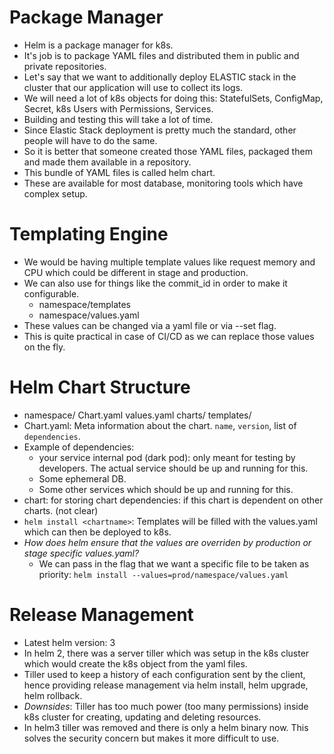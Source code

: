 # Package Manager
* Helm is a package manager for k8s.
* It's job is to package YAML files and distributed them in public and private repositories.
* Let's say that we want to additionally deploy ELASTIC stack in the cluster that our application will use to collect its logs.
* We will need a lot of k8s objects for doing this: StatefulSets, ConfigMap, Secret, k8s Users with Permissions, Services.
* Building and testing this will take a lot of time.
* Since Elastic Stack deployment is pretty much the standard, other people will have to do the same.
* So it is better that someone created those YAML files, packaged them and made them available in a repository.
* This bundle of YAML files is called helm chart.
* These are available for most database, monitoring tools which have complex setup.

# Templating Engine
* We would be having multiple template values like request memory and CPU which could be different in stage and production.
* We can also use for things like the commit_id in order to make it configurable.
    * namespace/templates
    * namespace/values.yaml
* These values can be changed via a yaml file or via --set flag.
* This is quite practical in case of CI/CD as we can replace those values on the fly.

# Helm Chart Structure
* namespace/
    Chart.yaml
    values.yaml
    charts/
    templates/
* Chart.yaml: Meta information about the chart. `name`, `version`, list of `dependencies`.
* Example of dependencies:
    * your service internal pod (dark pod): only meant for testing by developers. The actual service should be up and running for this.
    * Some ephemeral DB.
    * Some other services which should be up and running for this.
* chart: for storing chart dependencies: if this chart is dependent on other charts. (not clear)
* `helm install <chartname>`: Templates will be filled with the values.yaml which can then be deployed to k8s.
* *How does helm ensure that the values are overriden by production or stage specific values.yaml?*
    * We can pass in the flag that we want a specific file to be taken as priority: `helm install --values=prod/namespace/values.yaml`

# Release Management
* Latest helm version: 3
* In helm 2, there was a server tiller which was setup in the k8s cluster which would create the k8s object from the yaml files.
* Tiller used to keep a history of each configuration sent by the client, hence providing release management via helm install, helm upgrade, helm rollback.
* *Downsides*: Tiller has too much power (too many permissions) inside k8s cluster for creating, updating and deleting resources. 
* In helm3 tiller was removed and there is only a helm binary now. This solves the security concern but makes it more difficult to use.